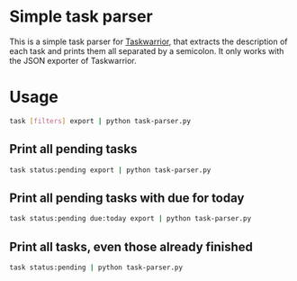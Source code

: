 # Simple task parser

This is a simple task parser for [Taskwarrior](https://taskwarrior.org/), that extracts the description of each task
and prints them all separated by a semicolon. It only works with the JSON exporter of Taskwarrior.

# Usage

```bash
task [filters] export | python task-parser.py
```

## Print all pending tasks

```bash
task status:pending export | python task-parser.py
```

## Print all pending tasks with due for today

```bash
task status:pending due:today export | python task-parser.py
```

## Print all tasks, even those already finished

```bash
task status:pending | python task-parser.py
```